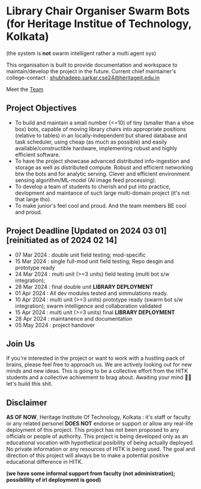 # Library Chair Organiser Swarm Bots (for Heritage Institue of Technology, Kolkata)
(the system is **not** swarm intelligent rather a multi agent sys)

This organisation is built to provide documentation and workspace to maintain/develop the project in the future. Current chief maintainer's college-contact : shubhadeep.sarkar.cse24@heritageit.edu.in

Meet the [Team](https://github.com/LCOSB-HITK/TEAM)

## Project Objectives
- To build and maintain a small number (<=10) of tiny (smaller than a shoe box) bots, capable of moving library chairs into appropriate positions (relative to tables) in an locally-independent but shared database and task scheduler, using cheap (as much as possible) and easily available/constructible hardware, implementing robust and highly efficient software.
- To have the project showcase advanced distributed info-ingestion and storage as well as distributed compute. Robust and efficient networking btw the bots and for analytic serving. Clever and efficient environment sensing algorithm/ML-model (AI image feed processing).
- To develop a team of students to cherish and put into practice, devlopment and maintance of such large multi-domain project (it's not that large tho).
- To make junior's feel cool and proud. And the team members BE cool and proud.

<!--
## Project High lvl Overview
- Locally-independent locomotion and elec-maintaince module
   - This module include all the machanics and electronics required in an unit. The actuator controls, power management, and low level process ochestration will be handled by this module. This module will also contain h/w determination and analytic serving code. Failure management and mechanical+s/w robustness is prime for this module
- Swarm Networking daemon-module
- Distributed Compute module
- Job scheduling module/protocol
-->
## Project Deadline [Updated on 2024 03 01] [reinitiated as of 2024 02 14]
- 07 Mar 2024 : double unit field testing; mod-specific
- 15 Mar 2024 : single full-mod unit field testing; Repo desgin and prototype ready
- 24 Mar 2024 : multi unit (>=3 units) field testing (multi bot s/w integration);
- 28 Mar 2024 : final double unit **LIBRARY DEPLOYMENT**
- 01 Apr 2024 : All dev modules tested and simmulations ready.
- 10 Apr 2024 : multi unit (>=3 units) prototype ready (swarm bot s/w integration); swarm intelligence and collaboration validated
- 15 Apr 2024 : multi unit (>=3 units) final **LIBRARY DEPLOYMENT**
- 28 Apr 2024 : maintanence and documentation
- 05 May 2024 : project handover

## Join Us
If you're interested in the project or want to work with a hustling pack of brains, please feel free to approach us. We are actively looking out for new minds and new ideas. This is going to be a collective effort from the HITK students and a collective achivement to brag about. Awaiting your mind 🦾🤜 let's build this shit. 

## Disclaimer
**AS OF NOW**, Heritage Institute Of Technology, Kolkata : it's staff or faculty or any related personel **DOES NOT** endorse or support or allow any real-life deployment of this project. This project has not been proposed to any officials or people of authority. This project is being developed only as an educational vocation with hypothetical posibility of being actually deployed. No private information or any resources of HITK is being used. The goal and direction of this project will always be to make a potential positive educational difference in HITK.

**(we have some informal support from faculty (not administration); possiblility of irl deployment is good)**

<!--

**Here are some ideas to get you started:**

🙋‍♀️ A short introduction - what is your organization all about?
🌈 Contribution guidelines - how can the community get involved?
👩‍💻 Useful resources - where can the community find your docs? Is there anything else the community should know?
🍿 Fun facts - what does your team eat for breakfast?
🧙 Remember, you can do mighty things with the power of [Markdown](https://docs.github.com/github/writing-on-github/getting-started-with-writing-and-formatting-on-github/basic-writing-and-formatting-syntax)
-->
